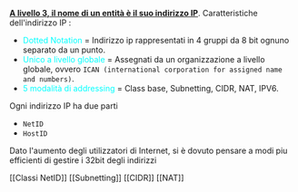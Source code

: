 <b><u>A livello 3, il nome di un entità è il suo indirizzo IP</u></b>. Caratteristiche dell'indirizzo IP : 
- <span style=color:cyan>Dotted Notation</span> = Indirizzo ip rappresentati in 4 gruppi da 8 bit ognuno separato da un punto. 
-  <span style=color:cyan>Unico a livello globale</span> = Assegnati da un organizzazione a livello globale, ovvero `ICAN (international corporation for assigned name and numbers)`. 
- <span style=color:cyan>5 modalità di addressing</span> = Class base, Subnetting, CIDR, NAT, IPV6.

Ogni indirizzo IP ha due parti 
- `NetID` 
- `HostID`

Dato l'aumento degli utilizzatori di Internet, si è dovuto pensare a modi piu efficienti di gestire i 32bit degli indirizzi

[[Classi NetID]]
[[Subnetting]]
[[CIDR]]
[[NAT]]